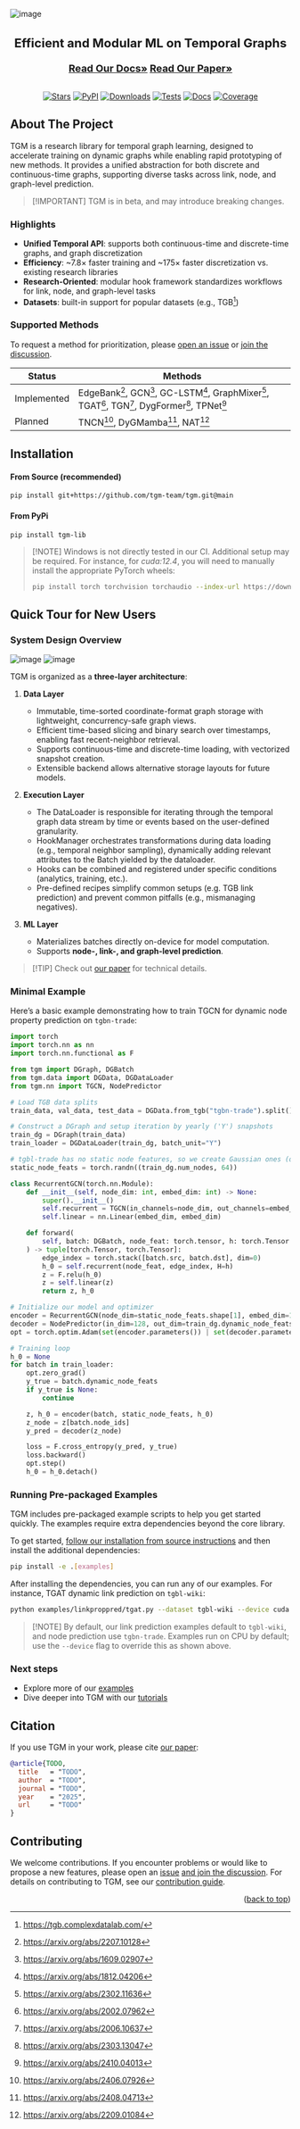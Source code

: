 <a id="readme-top"></a>

![image](./docs/img/logo.svg)

<div align="center">
<h3 style="font-size: 22px">Efficient and Modular ML on Temporal Graphs</h3>
<a href="https://tgm.readthedocs.io/en/latest"/><strong style="font-size: 18px;"/>Read Our Docs»</strong></a>
<a href="https://github.com/tgm-team/tgm"/><strong style="font-size: 18px;"/>Read Our Paper»</strong></a>
<br/>
<br/>

[![Stars](https://img.shields.io/github/stars/tgm-team/tgm?style=flat&label=Stars&labelColor=white&logo=github&logoColor=black)](https://github.com/tgm-team/tgm/stargazers)
[![PyPI](https://img.shields.io/pypi/v/tgm-lib?style=flat&label=PyPI&labelColor=white&logo=pypi&logoColor=black)](https://pypi.org/project/tgm-lib/)
[![Downloads](https://img.shields.io/pypi/dm/tgm-lib?style=flat&label=Downloads&labelColor=white&logo=pypi&logoColor=black)](https://pypi.org/project/tgm-lib/)
[![Tests](https://img.shields.io/github/actions/workflow/status/tgm-team/tgm/testing.yml?label=Tests&style=flat&labelColor=white&logo=github-actions&logoColor=black)](https://github.com/tgm-team/tgm/actions/workflows/testing.yml)
[![Docs](https://img.shields.io/readthedocs/tgm?style=flat&label=Docs&labelColor=white&logo=readthedocs&logoColor=black)](https://tgm.readthedocs.io/en/latest/?badge=latest)
[![Coverage](https://img.shields.io/codecov/c/github/tgm-team/tgm?style=flat&label=Coverage&labelColor=white&logo=codecov&logoColor=black)](https://codecov.io/gh/tgm-team/tgm)

</div>

## About The Project

TGM is a research library for temporal graph learning, designed to accelerate training on dynamic graphs while enabling rapid prototyping of new methods.
It provides a unified abstraction for both discrete and continuous-time graphs, supporting diverse tasks across link, node, and graph-level prediction.

> \[!IMPORTANT\]
> TGM is in beta, and may introduce breaking changes.

### Highlights

- **Unified Temporal API**: supports both continuous-time and discrete-time graphs, and graph discretization
- **Efficiency**: ~7.8× faster training and ~175× faster discretization vs. existing research libraries
- **Research-Oriented**: modular hook framework standardizes workflows for link, node, and graph-level tasks
- **Datasets**: built-in support for popular datasets (e.g., TGB[^12])

### Supported Methods

To request a method for prioritization, please [open an issue](https://github.com/tgm-team/tgm/issues) or [join the discussion](https://github.com/tgm-team/tgm/discussions).

| Status      | Methods                                                                                         |
| ----------- | ----------------------------------------------------------------------------------------------- |
| Implemented | EdgeBank[^1], GCN[^2], GC-LSTM[^3], GraphMixer[^4], TGAT[^5], TGN[^6], DygFormer[^7], TPNet[^8] |
| Planned     | TNCN[^9], DyGMamba[^10], NAT[^11]                                                               |

## Installation

#### From Source (recommended)

```sh
pip install git+https://github.com/tgm-team/tgm.git@main
```

#### From PyPi

```
pip install tgm-lib
```

> \[!NOTE\]
> Windows is not directly tested in our CI. Additional setup may be required.
> For instance, for *cuda:12.4*, you will need to manually install the appropriate PyTorch wheels:
>
> ```sh
> pip install torch torchvision torchaudio --index-url https://download.pytorch.org/whl/cu124
> ```

## Quick Tour for New Users

### System Design Overview

![image](./docs/img/architecture-dark.svg#gh-dark-mode-only)
![image](./docs/img/architecture-light.svg#gh-light-mode-only)

TGM is organized as a **three-layer architecture**:

1. **Data Layer**

   - Immutable, time-sorted coordinate-format graph storage with lightweight, concurrency-safe graph views.
   - Efficient time-based slicing and binary search over timestamps, enabling fast recent-neighbor retrieval.
   - Supports continuous-time and discrete-time loading, with vectorized snapshot creation.
   - Extensible backend allows alternative storage layouts for future models.

1. **Execution Layer**

   - The DataLoader is responsible for iterating through the temporal graph data stream by time or events based on the user-defined granularity.
   - HookManager orchestrates transformations during data loading (e.g., temporal neighbor sampling), dynamically adding relevant attributes to the Batch yielded by the dataloader.
   - Hooks can be combined and registered under specific conditions (analytics, training, etc.).
   - Pre-defined recipes simplify common setups (e.g. TGB link prediction) and prevent common pitfalls (e.g., mismanaging negatives).

1. **ML Layer**

   - Materializes batches directly on-device for model computation.
   - Supports **node-, link-, and graph-level prediction**.

> \[!TIP\]
> Check out [our paper](https://tgm.readthedocs.io/) for technical details.

### Minimal Example

Here’s a basic example demonstrating how to train TGCN for dynamic node property prediction on `tgbn-trade`:

```python
import torch
import torch.nn as nn
import torch.nn.functional as F

from tgm import DGraph, DGBatch
from tgm.data import DGData, DGDataLoader
from tgm.nn import TGCN, NodePredictor

# Load TGB data splits
train_data, val_data, test_data = DGData.from_tgb("tgbn-trade").split()

# Construct a DGraph and setup iteration by yearly ('Y') snapshots
train_dg = DGraph(train_data)
train_loader = DGDataLoader(train_dg, batch_unit="Y")

# tgbl-trade has no static node features, so we create Gaussian ones (dim=64)
static_node_feats = torch.randn((train_dg.num_nodes, 64))

class RecurrentGCN(torch.nn.Module):
    def __init__(self, node_dim: int, embed_dim: int) -> None:
        super().__init__()
        self.recurrent = TGCN(in_channels=node_dim, out_channels=embed_dim)
        self.linear = nn.Linear(embed_dim, embed_dim)

    def forward(
        self, batch: DGBatch, node_feat: torch.tensor, h: torch.Tensor | None = None,
    ) -> tuple[torch.Tensor, torch.Tensor]:
        edge_index = torch.stack([batch.src, batch.dst], dim=0)
        h_0 = self.recurrent(node_feat, edge_index, H=h)
        z = F.relu(h_0)
        z = self.linear(z)
        return z, h_0

# Initialize our model and optimizer
encoder = RecurrentGCN(node_dim=static_node_feats.shape[1], embed_dim=128)
decoder = NodePredictor(in_dim=128, out_dim=train_dg.dynamic_node_feats_dim)
opt = torch.optim.Adam(set(encoder.parameters()) | set(decoder.parameters()), lr=0.001)

# Training loop
h_0 = None
for batch in train_loader:
    opt.zero_grad()
    y_true = batch.dynamic_node_feats
    if y_true is None:
        continue

    z, h_0 = encoder(batch, static_node_feats, h_0)
    z_node = z[batch.node_ids]
    y_pred = decoder(z_node)

    loss = F.cross_entropy(y_pred, y_true)
    loss.backward()
    opt.step()
    h_0 = h_0.detach()
```

### Running Pre-packaged Examples

TGM includes pre-packaged example scripts to help you get started quickly. The examples require extra dependencies beyond the core library.

To get started, [follow our installation from source instructions](#installation) and then install the additional dependencies:

```sh
pip install -e .[examples]
```

After installing the dependencies, you can run any of our examples. For instance, TGAT dynamic link prediction on `tgbl-wiki`:

```sh
python examples/linkproppred/tgat.py --dataset tgbl-wiki --device cuda
```

> \[!NOTE\]
> By default, our link prediction examples default to `tgbl-wiki`, and node prediction use `tgbn-trade`.
> Examples run on CPU by default; use the `--device` flag to override this as shown above.

### Next steps

- Explore more of our [examples](../tgm/examples/)
- Dive deeper into TGM with our [tutorials](../tgm/docs/tutorials/)

## Citation

If you use TGM in your work, please cite [our paper](https://github.com/tgm-team/tgm):

```bibtex
@article{TODO,
  title   = "TODO",
  author  = "TODO",
  journal = "TODO",
  year    = "2025",
  url     = "TODO"
}
```

## Contributing

We welcome contributions. If you encounter problems or would like to propose a new features, please open an [issue](https://github.com/tgm-team/tgm/issues) [and join the discussion](https://github.com/tgm-team/tgm/discussions). For details on contributing to TGM, see our [contribution guide](./.github/CONTRIBUTING.md).

<p align="right">(<a href="#readme-top">back to top</a>)</p>

[^12]: https://tgb.complexdatalab.com/

[^1]: https://arxiv.org/abs/2207.10128

[^2]: https://arxiv.org/abs/1609.02907

[^3]: https://arxiv.org/abs/1812.04206

[^4]: https://arxiv.org/abs/2302.11636

[^5]: https://arxiv.org/abs/2002.07962

[^6]: https://arxiv.org/abs/2006.10637

[^7]: https://arxiv.org/abs/2303.13047

[^8]: https://arxiv.org/abs/2410.04013

[^9]: https://arxiv.org/abs/2406.07926

[^10]: https://arxiv.org/abs/2408.04713

[^11]: https://arxiv.org/abs/2209.01084
